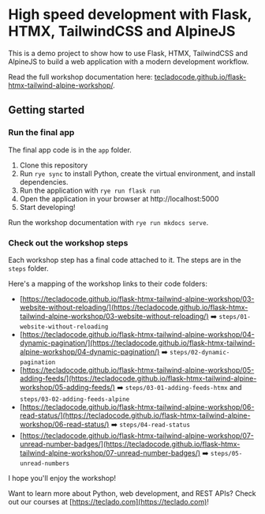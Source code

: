 # High speed development with Flask, HTMX, TailwindCSS and AlpineJS

This is a demo project to show how to use Flask, HTMX, TailwindCSS and AlpineJS to build a web application with a modern development workflow.

Read the full workshop documentation here: [tecladocode.github.io/flask-htmx-tailwind-alpine-workshop/](tecladocode.github.io/flask-htmx-tailwind-alpine-workshop/).

## Getting started

### Run the final app

The final app code is in the `app` folder.

1. Clone this repository
2. Run `rye sync` to install Python, create the virtual environment, and install dependencies.
3. Run the application with `rye run flask run`
4. Open the application in your browser at http://localhost:5000
5. Start developing!

Run the workshop documentation with `rye run mkdocs serve`.

### Check out the workshop steps

Each workshop step has a final code attached to it. The steps are in the `steps` folder.

Here's a mapping of the workshop links to their code folders:

- [https://tecladocode.github.io/flask-htmx-tailwind-alpine-workshop/03-website-without-reloading/](https://tecladocode.github.io/flask-htmx-tailwind-alpine-workshop/03-website-without-reloading/) ➡️ `steps/01-website-without-reloading`
- [https://tecladocode.github.io/flask-htmx-tailwind-alpine-workshop/04-dynamic-pagination/](https://tecladocode.github.io/flask-htmx-tailwind-alpine-workshop/04-dynamic-pagination/) ➡️ `steps/02-dynamic-pagination`
- [https://tecladocode.github.io/flask-htmx-tailwind-alpine-workshop/05-adding-feeds/](https://tecladocode.github.io/flask-htmx-tailwind-alpine-workshop/05-adding-feeds/) ➡️ `steps/03-01-adding-feeds-htmx` and `steps/03-02-adding-feeds-alpine`
- [https://tecladocode.github.io/flask-htmx-tailwind-alpine-workshop/06-read-status/](https://tecladocode.github.io/flask-htmx-tailwind-alpine-workshop/06-read-status/) ➡️ `steps/04-read-status`
- [https://tecladocode.github.io/flask-htmx-tailwind-alpine-workshop/07-unread-number-badges/](https://tecladocode.github.io/flask-htmx-tailwind-alpine-workshop/07-unread-number-badges/) ➡️ `steps/05-unread-numbers`

I hope you'll enjoy the workshop!

Want to learn more about Python, web development, and REST APIs? Check out our courses at [https://teclado.com](https://teclado.com)!

